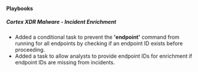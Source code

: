 
#### Playbooks

##### Cortex XDR Malware - Incident Enrichment

- Added a conditional task to prevent the **'endpoint'** command from running for all endpoints by checking if an endpoint ID exists before proceeding.
- Added a task to allow analysts to provide endpoint IDs for enrichment if endpoint IDs are missing from incidents.